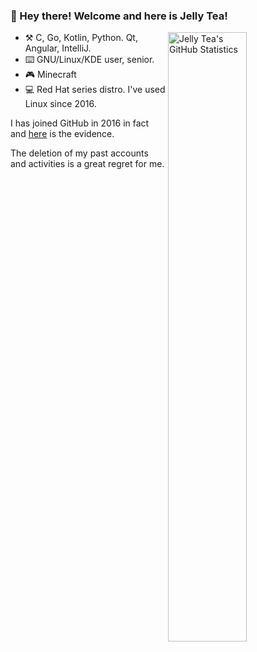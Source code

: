 ### :clap: Hey there! Welcome and here is Jelly Tea!

<img align="right" alt="Jelly Tea's GitHub Statistics" width="50%" src="https://github-readme-stats.vercel.app/api?username=jellytea&show_icons=true"/>

- :hammer_and_pick: C, Go, Kotlin, Python. Qt, Angular, IntelliJ.
- :keyboard: GNU/Linux/KDE user, senior.
- :video_game: Minecraft
- :computer: Red Hat series distro. I've used Linux since 2016.


I has joined GitHub in 2016 in fact and [here](https://jellytea.github.io/lost-and-not-found/) is the evidence.

The deletion of my past accounts and activities is a great regret for me.
